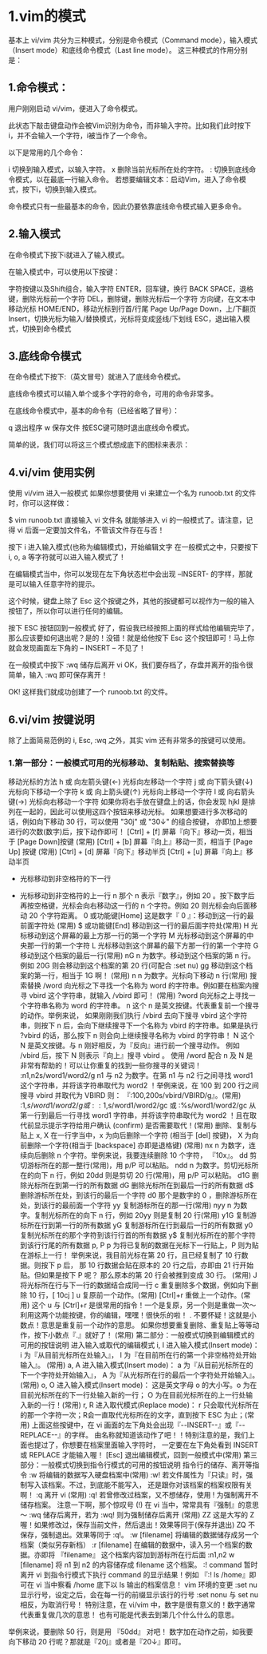 # 1.vim的模式
基本上 vi/vim 共分为三种模式，分别是命令模式（Command mode），输入模式（Insert mode）和底线命令模式（Last line mode）。 这三种模式的作用分别是：

## 1.命令模式：
用户刚刚启动 vi/vim，便进入了命令模式。

此状态下敲击键盘动作会被Vim识别为命令，而非输入字符。比如我们此时按下i，并不会输入一个字符，i被当作了一个命令。

以下是常用的几个命令：

i 切换到输入模式，以输入字符。
x 删除当前光标所在处的字符。
: 切换到底线命令模式，以在最底一行输入命令。
若想要编辑文本：启动Vim，进入了命令模式，按下i，切换到输入模式。

命令模式只有一些最基本的命令，因此仍要依靠底线命令模式输入更多命令。

## 2.输入模式
在命令模式下按下i就进入了输入模式。

在输入模式中，可以使用以下按键：

字符按键以及Shift组合，输入字符
ENTER，回车键，换行
BACK SPACE，退格键，删除光标前一个字符
DEL，删除键，删除光标后一个字符
方向键，在文本中移动光标
HOME/END，移动光标到行首/行尾
Page Up/Page Down，上/下翻页
Insert，切换光标为输入/替换模式，光标将变成竖线/下划线
ESC，退出输入模式，切换到命令模式

## 3.底线命令模式
在命令模式下按下:（英文冒号）就进入了底线命令模式。

底线命令模式可以输入单个或多个字符的命令，可用的命令非常多。

在底线命令模式中，基本的命令有（已经省略了冒号）：

q 退出程序
w 保存文件
按ESC键可随时退出底线命令模式。

简单的说，我们可以将这三个模式想成底下的图标来表示：


## 4.vi/vim 使用实例
使用 vi/vim 进入一般模式
如果你想要使用 vi 来建立一个名为 runoob.txt 的文件时，你可以这样做：

$ vim runoob.txt
直接输入 vi 文件名 就能够进入 vi 的一般模式了。请注意，记得 vi 后面一定要加文件名，不管该文件存在与否！


按下 i 进入输入模式(也称为编辑模式)，开始编辑文字
在一般模式之中，只要按下 i, o, a 等字符就可以进入输入模式了！

在编辑模式当中，你可以发现在左下角状态栏中会出现 –INSERT- 的字样，那就是可以输入任意字符的提示。

这个时候，键盘上除了 Esc 这个按键之外，其他的按键都可以视作为一般的输入按钮了，所以你可以进行任何的编辑。


按下 ESC 按钮回到一般模式
好了，假设我已经按照上面的样式给他编辑完毕了，那么应该要如何退出呢？是的！没错！就是给他按下 Esc 这个按钮即可！马上你就会发现画面左下角的 – INSERT – 不见了！

在一般模式中按下 :wq 储存后离开 vi
OK，我们要存档了，存盘并离开的指令很简单，输入 :wq 即可保存离开！


OK! 这样我们就成功创建了一个 runoob.txt 的文件。

## 6.vi/vim 按键说明
除了上面简易范例的 i, Esc, :wq 之外，其实 vim 还有非常多的按键可以使用。

### 1.第一部分：一般模式可用的光标移动、复制粘贴、搜索替换等
移动光标的方法
h 或 向左箭头键(←)	光标向左移动一个字符
j 或 向下箭头键(↓)	光标向下移动一个字符
k 或 向上箭头键(↑)	光标向上移动一个字符
l 或 向右箭头键(→)	光标向右移动一个字符
如果你将右手放在键盘上的话，你会发现 hjkl 是排列在一起的，因此可以使用这四个按钮来移动光标。 如果想要进行多次移动的话，例如向下移动 30 行，可以使用 "30j" 或 "30↓" 的组合按键， 亦即加上想要进行的次数(数字)后，按下动作即可！
[Ctrl] + [f]	屏幕『向下』移动一页，相当于 [Page Down]按键 (常用)
[Ctrl] + [b]	屏幕『向上』移动一页，相当于 [Page Up] 按键 (常用)
[Ctrl] + [d]	屏幕『向下』移动半页
[Ctrl] + [u]	屏幕『向上』移动半页
+	光标移动到非空格符的下一行
-	光标移动到非空格符的上一行
n<space>	那个 n 表示『数字』，例如 20 。按下数字后再按空格键，光标会向右移动这一行的 n 个字符。例如 20<space> 则光标会向后面移动 20 个字符距离。
0 或功能键[Home]	这是数字『 0 』：移动到这一行的最前面字符处 (常用)
$ 或功能键[End]	移动到这一行的最后面字符处(常用)
H	光标移动到这个屏幕的最上方那一行的第一个字符
M	光标移动到这个屏幕的中央那一行的第一个字符
L	光标移动到这个屏幕的最下方那一行的第一个字符
G	移动到这个档案的最后一行(常用)
nG	n 为数字。移动到这个档案的第 n 行。例如 20G 则会移动到这个档案的第 20 行(可配合 :set nu)
gg	移动到这个档案的第一行，相当于 1G 啊！ (常用)
n<Enter>	n 为数字。光标向下移动 n 行(常用)
搜索替换
/word	向光标之下寻找一个名称为 word 的字符串。例如要在档案内搜寻 vbird 这个字符串，就输入 /vbird 即可！ (常用)
?word	向光标之上寻找一个字符串名称为 word 的字符串。
n	这个 n 是英文按键。代表重复前一个搜寻的动作。举例来说， 如果刚刚我们执行 /vbird 去向下搜寻 vbird 这个字符串，则按下 n 后，会向下继续搜寻下一个名称为 vbird 的字符串。如果是执行 ?vbird 的话，那么按下 n 则会向上继续搜寻名称为 vbird 的字符串！
N	这个 N 是英文按键。与 n 刚好相反，为『反向』进行前一个搜寻动作。 例如 /vbird 后，按下 N 则表示『向上』搜寻 vbird 。
使用 /word 配合 n 及 N 是非常有帮助的！可以让你重复的找到一些你搜寻的关键词！
:n1,n2s/word1/word2/g	n1 与 n2 为数字。在第 n1 与 n2 行之间寻找 word1 这个字符串，并将该字符串取代为 word2 ！举例来说，在 100 到 200 行之间搜寻 vbird 并取代为 VBIRD 则：
『:100,200s/vbird/VBIRD/g』。(常用)
:1,$s/word1/word2/g 或 :%s/word1/word2/g	从第一行到最后一行寻找 word1 字符串，并将该字符串取代为 word2 ！(常用)
:1,$s/word1/word2/gc 或 :%s/word1/word2/gc	从第一行到最后一行寻找 word1 字符串，并将该字符串取代为 word2 ！且在取代前显示提示字符给用户确认 (confirm) 是否需要取代！(常用)
删除、复制与贴上
x, X	在一行字当中，x 为向后删除一个字符 (相当于 [del] 按键)， X 为向前删除一个字符(相当于 [backspace] 亦即是退格键) (常用)
nx	n 为数字，连续向后删除 n 个字符。举例来说，我要连续删除 10 个字符， 『10x』。
dd	剪切游标所在的那一整行(常用)，用 p/P 可以粘贴。
ndd	n 为数字。剪切光标所在的向下 n 行，例如 20dd 则是剪切 20 行(常用)，用 p/P 可以粘贴。
d1G	删除光标所在到第一行的所有数据
dG	删除光标所在到最后一行的所有数据
d$	删除游标所在处，到该行的最后一个字符
d0	那个是数字的 0 ，删除游标所在处，到该行的最前面一个字符
yy	复制游标所在的那一行(常用)
nyy	n 为数字。复制光标所在的向下 n 行，例如 20yy 则是复制 20 行(常用)
y1G	复制游标所在行到第一行的所有数据
yG	复制游标所在行到最后一行的所有数据
y0	复制光标所在的那个字符到该行行首的所有数据
y$	复制光标所在的那个字符到该行行尾的所有数据
p, P	p 为将已复制的数据在光标下一行贴上，P 则为贴在游标上一行！ 举例来说，我目前光标在第 20 行，且已经复制了 10 行数据。则按下 p 后， 那 10 行数据会贴在原本的 20 行之后，亦即由 21 行开始贴。但如果是按下 P 呢？ 那么原本的第 20 行会被推到变成 30 行。 (常用)
J	将光标所在行与下一行的数据结合成同一行
c	重复删除多个数据，例如向下删除 10 行，[ 10cj ]
u	复原前一个动作。(常用)
[Ctrl]+r	重做上一个动作。(常用)
这个 u 与 [Ctrl]+r 是很常用的指令！一个是复原，另一个则是重做一次～ 利用这两个功能按键，你的编辑，嘿嘿！很快乐的啦！
.	不要怀疑！这就是小数点！意思是重复前一个动作的意思。 如果你想要重复删除、重复贴上等等动作，按下小数点『.』就好了！ (常用)
第二部分：一般模式切换到编辑模式的可用的按钮说明
进入输入或取代的编辑模式
i, I	进入输入模式(Insert mode)：
i 为『从目前光标所在处输入』， I 为『在目前所在行的第一个非空格符处开始输入』。 (常用)
a, A	进入输入模式(Insert mode)：
a 为『从目前光标所在的下一个字符处开始输入』， A 为『从光标所在行的最后一个字符处开始输入』。(常用)
o, O	进入输入模式(Insert mode)：
这是英文字母 o 的大小写。o 为在目前光标所在的下一行处输入新的一行； O 为在目前光标所在的上一行处输入新的一行！(常用)
r, R	进入取代模式(Replace mode)：
r 只会取代光标所在的那一个字符一次；R会一直取代光标所在的文字，直到按下 ESC 为止；(常用)
上面这些按键中，在 vi 画面的左下角处会出现『--INSERT--』或『--REPLACE--』的字样。 由名称就知道该动作了吧！！特别注意的是，我们上面也提过了，你想要在档案里面输入字符时， 一定要在左下角处看到 INSERT 或 REPLACE 才能输入喔！
[Esc]	退出编辑模式，回到一般模式中(常用)
第三部分：一般模式切换到指令行模式的可用的按钮说明
指令行的储存、离开等指令
:w	将编辑的数据写入硬盘档案中(常用)
:w!	若文件属性为『只读』时，强制写入该档案。不过，到底能不能写入， 还是跟你对该档案的档案权限有关啊！
:q	离开 vi (常用)
:q!	若曾修改过档案，又不想储存，使用 ! 为强制离开不储存档案。
注意一下啊，那个惊叹号 (!) 在 vi 当中，常常具有『强制』的意思～
:wq	储存后离开，若为 :wq! 则为强制储存后离开 (常用)
ZZ	这是大写的 Z 喔！如果修改过，保存当前文件，然后退出！效果等同于(保存并退出)
ZQ	不保存，强制退出。效果等同于 :q!。
:w [filename]	将编辑的数据储存成另一个档案（类似另存新档）
:r [filename]	在编辑的数据中，读入另一个档案的数据。亦即将 『filename』 这个档案内容加到游标所在行后面
:n1,n2 w [filename]	将 n1 到 n2 的内容储存成 filename 这个档案。
:! command	暂时离开 vi 到指令行模式下执行 command 的显示结果！例如
『:! ls /home』即可在 vi 当中察看 /home 底下以 ls 输出的档案信息！
vim 环境的变更
:set nu	显示行号，设定之后，会在每一行的前缀显示该行的行号
:set nonu	与 set nu 相反，为取消行号！
特别注意，在 vi/vim 中，数字是很有意义的！数字通常代表重复做几次的意思！ 也有可能是代表去到第几个什么什么的意思。

举例来说，要删除 50 行，则是用 『50dd』 对吧！ 数字加在动作之前，如我要向下移动 20 行呢？那就是『20j』或者是『20↓』即可。